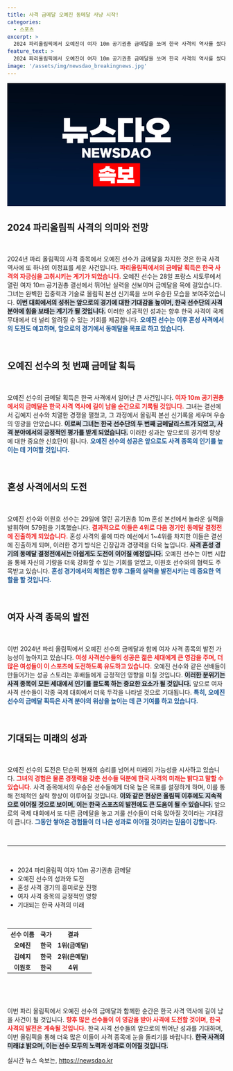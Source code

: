 ```yaml
---
title: 사격 금메달 오예진 동메달 사냥 시작!
categories:
  - 스포츠
excerpt: >
  2024 파리올림픽에서 오예진이 여자 10m 공기권총 금메달을 쏘며 한국 사격의 역사를 썼다. 이제 그녀는 혼성 경기를 통해 두 번째 메달에 도전한다! 클릭하여 오예진의 짜릿한 도전기를 만나보세요!
feature_text: >
  2024 파리올림픽에서 오예진이 여자 10m 공기권총 금메달을 쏘며 한국 사격의 역사를 썼다. 이제 그녀는 혼성 경기를 통해 두 번째 메달에 도전한다! 클릭하여 오예진의 짜릿한 도전기를 만나보세요!
image: '/assets/img/newsdao_breakingnews.jpg'
---
```


<p><img src="/assets/img/newsdao_breakingnews.jpg" alt="flaretime 속보" /></p>

<h2 data-ke-size="size26">2024 파리올림픽 사격의 의미와 전망</h2>

<p data-ke-size="size16">&nbsp;</p>

<p>2024년 파리 올림픽의 사격 종목에서 오예진 선수가 금메달을 차지한 것은 한국 사격 역사에 또 하나의 이정표를 세운 사건입니다. <b><span style="color: #ee2323;">파리올림픽에서의 금메달 획득은 한국 사격의 자긍심을 고취시키는 계기가 되었습니다.</span></b> 오예진 선수는 28일 프랑스 샤토루에서 열린 여자 10m 공기권총 결선에서 뛰어난 실력을 선보이며 금메달을 목에 걸었습니다. 그녀는 완벽한 집중력과 기술로 올림픽 본선 신기록을 쏘며 우승한 모습을 보여주었습니다. <b><span style="background-color: #21538527;">이번 대회에서의 성취는 앞으로의 경기에 대한 기대감을 높이며, 한국 선수단의 사격 분야에 힘을 보태는 계기가 될 것입니다.</span></b> 이러한 성공적인 성과는 향후 한국 사격이 국제 무대에서 더 널리 알려질 수 있는 기회를 제공합니다. <b><span style="color: #1a5490;">오예진 선수는 이후 혼성 사격에서의 도전도 예고하며, 앞으로의 경기에서 동메달을 목표로 하고 있습니다.</span></b></p>

<p data-ke-size="size16">&nbsp;</p>

<h2 data-ke-size="size26">오예진 선수의 첫 번째 금메달 획득</h2>

<p data-ke-size="size16">&nbsp;</p>

<p>오예진 선수의 금메달 획득은 한국 사격에서 일어난 큰 사건입니다. <b><span style="color: #ee2323;">여자 10m 공기권총에서의 금메달은 한국 사격 역사에 길이 남을 순간으로 기록될 것입니다.</span></b> 그녀는 결선에서 김예지 선수와 치열한 경쟁을 펼쳤고, 그 과정에서 올림픽 본선 신기록을 세우며 우승의 영광을 안았습니다. <b><span style="background-color: #21538527;">이로써 그녀는 한국 선수단의 두 번째 금메달리스트가 되었고, 사격 분야에서의 긍정적인 평가를 받게 되었습니다.</span></b> 이러한 성과는 앞으로의 경기력 향상에 대한 중요한 신호탄이 됩니다. <b><span style="color: #1a5490;">오예진 선수의 성공은 앞으로도 사격 종목의 인기를 높이는 데 기여할 것입니다.</span></b></p>

<p data-ke-size="size16">&nbsp;</p>

<h2 data-ke-size="size26">혼성 사격에서의 도전</h2>

<p data-ke-size="size16">&nbsp;</p>

<p>오예진 선수와 이원호 선수는 29일에 열린 공기권총 10m 혼성 본선에서 놀라운 실력을 발휘하며 579점을 기록했습니다. <b><span style="color: #ee2323;">결과적으로 이들은 4위로 다음 경기인 동메달 결정전에 진출하게 되었습니다.</span></b> 혼성 사격의 룰에 따라 예선에서 1~4위를 차지한 이들은 결선에 진출하게 되며, 이러한 경기 방식은 긴장감과 경쟁력을 더욱 높입니다. <b><span style="background-color: #21538527;">사격 혼성 경기의 동메달 결정전에서는 아쉽게도 도전이 이어질 예정입니다.</span></b> 오예진 선수는 이번 시합을 통해 자신의 기량을 더욱 강화할 수 있는 기회를 얻었고, 이원호 선수와의 협력도 주목받고 있습니다. <b><span style="color: #1a5490;">혼성 경기에서의 체험은 향후 그들의 실력을 발전시키는 데 중요한 역할을 할 것입니다.</span></b></p>

<p data-ke-size="size16">&nbsp;</p>

<h2 data-ke-size="size26">여자 사격 종목의 발전</h2>

<p data-ke-size="size16">&nbsp;</p>

<p>이번 2024년 파리 올림픽에서 오예진 선수의 금메달과 함께 여자 사격 종목의 발전 가능성이 높아지고 있습니다. <b><span style="color: #ee2323;">여성 사격선수들의 성공은 젊은 세대에게 큰 영감을 주며, 더 많은 여성들이 이 스포츠에 도전하도록 유도하고 있습니다.</span></b> 오예진 선수와 같은 선배들이 만들어가는 성공 스토리는 후배들에게 긍정적인 영향을 미칠 것입니다. <b><span style="background-color: #21538527;">이러한 분위기는 사격 종목이 모든 세대에서 인기를 끌도록 하는 중요한 요소가 될 것입니다.</span></b> 앞으로 여자 사격 선수들이 각종 국제 대회에서 더욱 두각을 나타낼 것으로 기대됩니다. <b><span style="color: #1a5490;">특히, 오예진 선수의 금메달 획득은 사격 분야의 위상을 높이는 데 큰 기여를 하고 있습니다.</span></b></p>

<p data-ke-size="size16">&nbsp;</p>

<h2 data-ke-size="size26">기대되는 미래의 성과</h2>

<p data-ke-size="size16">&nbsp;</p>

<p>오예진 선수의 도전은 단순히 현재의 승리를 넘어서 미래의 가능성을 시사하고 있습니다. <b><span style="color: #ee2323;">그녀의 경험은 물론 경쟁력을 갖춘 선수들 덕분에 한국 사격의 미래는 밝다고 말할 수 있습니다.</span></b> 사격 종목에서의 우승은 선수들에게 더욱 높은 목표를 설정하게 하며, 이를 통해 전체적인 실력 향상이 이루어질 것입니다. <b><span style="background-color: #21538527;">이와 같은 현상은 올림픽 이후에도 지속적으로 이어질 것으로 보이며, 이는 한국 스포츠의 발전에도 큰 도움이 될 수 있습니다.</span></b> 앞으로의 국제 대회에서 또 다른 금메달을 놓고 겨룰 선수들이 더욱 많아질 것이라는 기대감이 큽니다. <b><span style="color: #1a5490;">그동안 쌓아온 경험들이 더 나은 성과로 이어질 것이라는 믿음이 강합니다.</span></b></p>

<p data-ke-size="size16">&nbsp;</p>

<hr/>

<p data-ke-size="size16">&nbsp;</p>

<ul>
  <li>2024 파리올림픽 여자 10m 공기권총 금메달</li>
  <li>오예진 선수의 성과와 도전</li>
  <li>혼성 사격 경기의 흥미로운 진행</li>
  <li>여자 사격 종목의 긍정적인 영향</li>
  <li>기대되는 한국 사격의 미래</li>
</ul>

<p data-ke-size="size16">&nbsp;</p>

<table>
  <tr>
    <td style="text-align: center; height: 17px;"><b>선수 이름</b></td>
    <td style="text-align: center; height: 17px;"><b>국가</b></td>
    <td style="text-align: center; height: 17px;"><b>결과</b></td>
  </tr>
  <tr>
    <td style="text-align: center; height: 17px;"><b>오예진</b></td>
    <td style="text-align: center; height: 17px;"><b>한국</b></td>
    <td style="text-align: center; height: 17px;"><b>1위(금메달)</b></td>
  </tr>
  <tr>
    <td style="text-align: center; height: 17px;"><b>김예지</b></td>
    <td style="text-align: center; height: 17px;"><b>한국</b></td>
    <td style="text-align: center; height: 17px;"><b>2위(은메달)</b></td>
  </tr>
  <tr>
    <td style="text-align: center; height: 17px;"><b>이원호</b></td>
    <td style="text-align: center; height: 17px;"><b>한국</b></td>
    <td style="text-align: center; height: 17px;"><b>4위</b></td>
  </tr>
</table>

<p data-ke-size="size16">&nbsp;</p>

<p data-ke-size="size16">&nbsp;</p>

<p>이번 파리 올림픽에서 오예진 선수의 금메달과 함께한 순간은 한국 사격 역사에 길이 남을 사건이 될 것입니다. <b><span style="color: #ee2323;">향후 많은 선수들이 이 영감을 받아 사격에 도전할 것이며, 한국 사격의 발전은 계속될 것입니다.</span></b> 한국 사격 선수들의 앞으로의 뛰어난 성과를 기대하며, 이번 올림픽을 통해 더욱 많은 이들이 사격 종목에 눈을 돌리기를 바랍니다. <b><span style="background-color: #21538527;">한국 사격의 미래は 밝으며, 이는 선수 모두의 노력과 성과로 이어질 것입니다.</span></b></p>
실시간 뉴스 속보는, <a href="https://newsdao.kr" rel="dofollow">https://newsdao.kr</a>


